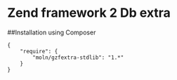 Zend framework 2 Db extra
=========================


##Installation using Composer

```
{
    "require": {
        "moln/gzfextra-stdlib": "1.*"
    }
}
```